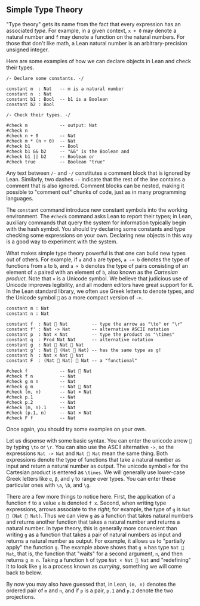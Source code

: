 ## Simple Type Theory

"Type theory" gets its name from the fact that every expression has an associated *type*.
For example, in a given context, ``x + 0`` may denote a natural number and ``f`` may denote a function on the natural numbers.
For those that don't like math, a Lean natural number is an arbitrary-precision unsigned integer.

Here are some examples of how we can declare objects in Lean and check their types.

```lean
/- Declare some constants. -/

constant m  : Nat   -- m is a natural number
constant n  : Nat
constant b1 : Bool  -- b1 is a Boolean
constant b2 : Bool

/- Check their types. -/

#check m            -- output: Nat
#check n
#check n + 0        -- Nat
#check m * (n + 0)  -- Nat
#check b1           -- Bool
#check b1 && b2     -- "&&" is the Boolean and
#check b1 || b2     -- Boolean or
#check true         -- Boolean "true"
```

Any text between ``/-`` and ``-/`` constitutes a comment block that is ignored by Lean.
Similarly, two dashes `--` indicate that the rest of the line contains a comment that is also ignored.
Comment blocks can be nested, making it possible to "comment out" chunks of code, just as in many programming languages.

The ``constant`` command introduce new constant symbols into the working environment.
The ``#check`` command asks Lean to report their types; in Lean, auxiliary commands that query the system for
information typically begin with the hash symbol. You should try declaring some constants and type checking
some expressions on your own. Declaring new objects in this way is a good way to experiment with the system.

What makes simple type theory powerful is that one can build new types out of others.
For example, if ``a`` and ``b`` are types, ``a -> b`` denotes the type of functions from ``a`` to ``b``,
and ``a × b`` denotes the type of pairs consisting of an element of ``a``
paired with an element of ``b``, also known as the *Cartesian product*.
Note that `×` is a Unicode symbol. We believe that judicious use of Unicode improves legibility,
and all modern editors have great support for it. In the Lean standard library, we often use
Greek letters to denote types, and the Unicode symbol `` as a more compact version of `->`.

```lean
constant m : Nat
constant n : Nat

constant f  : Nat  Nat         -- type the arrow as "\to" or "\r"
constant f' : Nat -> Nat        -- alternative ASCII notation
constant p  : Nat × Nat         -- type the product as "\times"
constant q  : Prod Nat Nat      -- alternative notation
constant g  : Nat  Nat  Nat
constant g' : Nat  (Nat  Nat) -- has the same type as g!
constant h  : Nat × Nat  Nat
constant F  : (Nat  Nat)  Nat -- a "functional"

#check f            -- Nat  Nat
#check f n          -- Nat
#check g m n        -- Nat
#check g m          -- Nat  Nat
#check (m, n)       -- Nat × Nat
#check p.1          -- Nat
#check p.2          -- Nat
#check (m, n).1     -- Nat
#check (p.1, n)     -- Nat × Nat
#check F f          -- Nat
```

Once again, you should try some examples on your own.

Let us dispense with some basic syntax. You can enter the unicode arrow ```` by typing ``\to`` or ``\r``.
You can also use the ASCII alternative ``->``, so the expressions ``Nat -> Nat`` and ``Nat  Nat`` mean the same thing.
Both expressions denote the type of functions that take a natural number as input and return a natural number as output.
The unicode symbol ``×`` for the Cartesian product is entered as ``\times``.
We will generally use lower-case Greek letters like ``α``, ``β``, and ``γ`` to range over types.
You can enter these particular ones with ``\a``, ``\b``, and ``\g``.

There are a few more things to notice here. First, the application of a function ``f`` to a value ``x`` is denoted ``f x``.
Second, when writing type expressions, arrows associate to the *right*; for example, the type of ``g`` is ``Nat  (Nat  Nat)``.
Thus we can view ``g`` as a function that takes natural numbers and returns another function that takes a natural number and
returns a natural number.
In type theory, this is generally more convenient than writing ``g`` as a function that takes a pair of natural numbers as input
and returns a natural number as output. For example, it allows us to "partially apply" the function ``g``.
The example above shows that ``g m`` has type ``Nat  Nat``, that is, the function that "waits" for a second argument, ``n``,
and then returns ``g m n``. Taking a function ``h`` of type ``Nat × Nat  Nat`` and "redefining" it to look like ``g`` is a process
known as *currying*, something we will come back to below.

By now you may also have guessed that, in Lean, ``(m, n)`` denotes the ordered pair of ``m`` and ``n``,
and if ``p`` is a pair, ``p.1`` and ``p.2`` denote the two projections.
